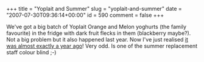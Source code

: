 +++
title = "Yoplait and Summer"
slug = "yoplait-and-summer"
date = "2007-07-30T09:36:14+00:00"
id = 590
comment = false
+++

We've got a big batch of Yoplait Orange and Melon yoghurts (the family favourite) in the fridge with dark fruit flecks in them (blackberry maybe?). Not a big problem but it also happened last year. Now I've just realised [it was almost exactly a year ago](http://conoroneill.com/2006/07/29/yoplait-make-oscar-mad-again/)! Very odd. Is one of the summer replacement staff colour blind ;-)
